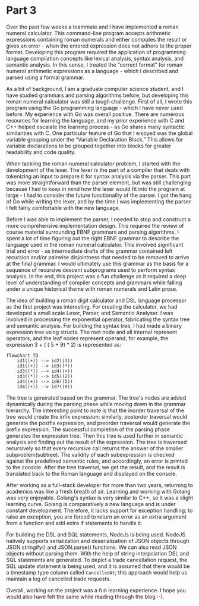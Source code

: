 # **Part 3**

Over the past few weeks a teammate and I have implemented a roman numeral calculator. This command-line program accepts arithmetic expressions containing roman numerals and either computes the result or gives an error - when the entered expression does not adhere to the proper format. Developing this program required the application of programming language compilation concepts like lexical analysis, syntax analysis, and semantic analysis. In this sense, I treated the “correct format” for roman numeral arithmetic expressions as a language - which I described and parsed using a formal grammar.

As a bit of background, I am a graduate computer science student, and I have studied grammars and parsing algorithms before, but developing this roman numeral calculator was still a tough challenge. First of all, I wrote this program using the Go programming language - which I have never used before. My experience with Go was overall positive. There are numerous resources for learning the language, and my prior experience with C and C++ helped escalate the learning process - as Go shares many syntactic similarities with C. One particular feature of Go that I enjoyed was the global variable grouping under the “Variable Declaration Block.” This allows for variable declarations to be grouped together into blocks for greater readability and code quality.

When tackling the roman numeral calculator problem, I started with the development of the lexer. The lexer is the part of a compiler that deals with tokenizing an input to prepare it for syntax analysis via the parser. This part was more straightforward than the parser element, but was still challenging because I had to keep in mind how the lexer would fit into the program at large - I had to consider the future functionality of the parser. I got the hang of Go while writing the lexer, and by the time I was implementing the parser I felt fairly comfortable with the new language. 

Before I was able to implement the parser, I needed to stop and construct a more comprehensive implementation design. This required the review of course material surrounding EBNF grammars and parsing algorithms. I spent a lot of time figuring out the right EBNF grammar to describe the language used in the roman numeral calculator. This involved significant trial and error - as intermediate drafts of the grammar contained left recursion and/or pairwise disjointness that needed to be removed to arrive at the final grammar. I would ultimately use this grammar as the basis for a sequence of recursive descent subprograms used to perform syntax analysis. In the end, this project was a fun challenge as it required a deep level of understanding of compiler concepts and grammars while falling under a unique historical theme with roman numerals and Latin prose.



The idea of building a roman digit calculator and DSL language processor as the first project was interesting. For creating the calculator, we had developed a small scale Lexer, Parser, and Semantic Analyser. I was involved in processing the exponential operator, fabricating the syntax tree and semantic analysis. For building the syntax tree, I had made a binary expression tree using structs. The root node and all internal represent operators, and the leaf nodes represent operand; for example, the expression 3 + ( ( 5 + 9) * 2) is represented as:
```mermaid
flowchart TD
    id1((+)) --> id2((3))
    id1((+)) --> id3((*))
    id3((*)) --> id4((+))
    id3((*)) --> id5((2))
    id4((+)) --> id6((5))
    id4((+)) --> id7((9))
```

The tree is generated based on the grammar. The tree's nodes are added dynamically during the parsing phase while moving down in the grammar hierarchy. The interesting point to note is that the inorder traversal of the tree would create the infix expression; similarly, postorder traversal would generate the postfix expression, and preorder traversal would generate the prefix expression.
The successful completion of the parsing phase generates the expression tree. Then this tree is used further in semantic analysis and finding out the result of the expression. The tree is traversed recursively so that every recursive call returns the answer of the smaller subproblem(subtree). The validity of each subexpression is checked against the predefined semantic rules, and accordingly, an error is printed to the console. After the tree traversal, we get the result, and the result is translated back to the Roman language and displayed on the console.

After working as a full-stack developer for more than two years, returning to academics was like a fresh breath of air. Learning and working with Golang was very enjoyable. Golang's syntax is very similar to C++, so it was a slight learning curve. Golang is comparatively a new language and is under constant development. Therefore, it lacks support for exception handling; to raise an exception, you are forced to return an error as an extra argument from a function and add extra if statements to handle it.

For building the DSL and SQL statements, NodeJs is being used. NodeJS natively supports serialization and deserialization of JSON objects through JSON.stringify() and JSON.parse() functions. We can also read JSON objects without parsing them. With the help of string interpolation DSL and SQL statements are generated. To depict a trade cancellation request, the SQL update statement is being used, and it is assumed that there would be a timestamp type column called `CancelledAt`; this approach would help us maintain a log of cancelled trade requests.

Overall, working on the project was a fun learning experience. I hope you would also have felt the same while reading through the blog :-).

